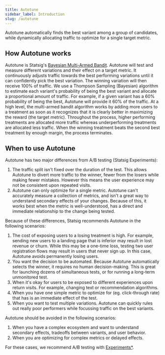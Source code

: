 ```yaml
---
title: Autotune
sidebar_label: Introduction
slug: /autotune
---
```


Autotune automatically finds the best variant among a group of candidates, while dynamically allocating traffic to optimize for a single target metric.

## How Autotune works

Autotune is Statsig's [Bayesian Multi-Armed Bandit](https://en.wikipedia.org/wiki/Multi-armed_bandit).  Autotune will test and measure different variations and their effect on a target metric.  It continuously adjusts traffic towards the best performing variations until it can confidently pick the best variation.  The winning variation will then receive 100% of traffic.  We use a Thompson Sampling (Bayesian) algorithm to estimate each variant's probability of being the best variant and allocate a proportional amount of traffic.  For example, if a given variant has a 60% probability of being the best, Autotune will provide it 60% of the traffic.  At a high level, the multi-armed bandit algorithm works by adding more users to a treatment as soon as it recognizes that it is clearly better in maximizing the reward (the target metric).  Throughout the process, higher performing treatments are allocated more traffic whereas underperforming treatments are allocated less traffic. When the winning treatment beats the second best treatment by enough margin, the process terminates.

## When to use Autotune

Autotune has two major differences from A/B testing (Statsig Experiments):
1. The traffic split isn't fixed over the duration of the test.  This allows Autotune to divert more traffic to the winner, fewer from the losers while making fewer mistakes.  However this means the user experience may not be consistent upon repeated visits.
2. Autotune can only optimize for a single metric.  Autotune can't accurately measure a collection of metrics, and isn't a great way to understand secondary effects of your changes.  Because of this, it works best when the metric is well-understood, has a direct and immediate relationship to the change being tested.

Because of these differences, Statsig recommends Autotune in the following scenarios:
1. The cost of exposing users to a losing treatment is high. For example, sending new users to a landing page that is inferior may result in lost revenue or churn. While this may be a one-time loss, testing two user registration flows may result in users that never sign up. In this case, Autotune avoids permanently losing users.
2. You want the decision to be automated.  Because Autotune automatically selects the winner, it requires no human decision-making.  This is great for launching dozens of simultaneous tests, or for running a long-term unmonitored test.
3. When it's okay for users to be exposed to different experiences upon return visits.  For example, changing text or recommendation algorithms.
4. When you have one simple metric to optimize for (eg. click-through rate) that has is an immediate effect of the test.
5. When you want to test multiple variations.  Autotune can quickly rules out really poor performers while focussing traffic on the best variants.

Autotune should be avoided in the following scenarios:
1. When you have a complex ecosystem and want to understand secondary effects, tradeoffs between variants, and user behavior.
2. When you are optimizing for complex metrics or delayed effects.

For these cases, we recommend A/B testing with [Experiments*](/experiments-plus).
